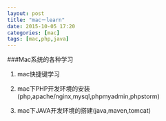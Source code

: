 ```yaml
---
layout: post
title: "mac－learn"
date: 2015-10-05 17:20
categories: [mac]
tags: [mac,php,java]
---
```

###Mac系统的各种学习
1. mac快捷键学习

2. mac下PHP开发环境的安装(php,apache/nginx,mysql,phpmyadmin,phpstorm)

3. mac下JAVA开发环境的搭建(java,maven,tomcat)